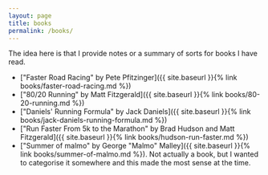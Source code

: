 ```yaml
---
layout: page
title: books
permalink: /books/
---
```


The idea here is that I provide notes or a summary of sorts for books I have read.

* ["Faster Road Racing" by Pete Pfitzinger]({{ site.baseurl }}{% link books/faster-road-racing.md %})
* ["80/20 Running" by Matt Fitzgerald]({{ site.baseurl }}{% link books/80-20-running.md %})
* ["Daniels' Running Formula" by Jack Daniels]({{ site.baseurl }}{% link books/jack-daniels-running-formula.md %})
* ["Run Faster From 5k to the Marathon" by Brad Hudson and Matt Fitzgerald]({{ site.baseurl }}{% link books/hudson-run-faster.md %})
* ["Summer of malmo" by George "Malmo" Malley]({{ site.baseurl }}{% link books/summer-of-malmo.md %}). Not actually a book, but I wanted to categorise it somewhere and this made the most sense at the time.
